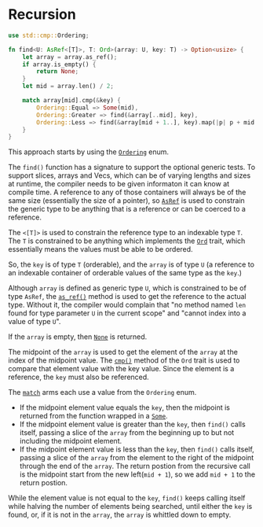 # Recursion

```rust
use std::cmp::Ordering;

fn find<U: AsRef<[T]>, T: Ord>(array: U, key: T) -> Option<usize> {
    let array = array.as_ref();
    if array.is_empty() {
        return None;
    }
    let mid = array.len() / 2;

    match array[mid].cmp(&key) {
        Ordering::Equal => Some(mid),
        Ordering::Greater => find(&array[..mid], key),
        Ordering::Less => find(&array[mid + 1..], key).map(|p| p + mid + 1),
    }
}
```

This approach starts by using the [`Ordering`][ordering-enum] enum.

The `find()` function has a signature to support the optional generic tests.
To support slices, arrays and Vecs, which can be of varying lengths and sizes at runtime,
the compiler needs to be given informaton it can know at compile time.
A reference to any of those containers will always be of the same size (essentially the size of a pointer),
so [`AsRef`][asref] is used to constrain the generic type to be anything that is a reference or can be coerced to a reference.

The `<[T]>` is used to constrain the reference type to an indexable type `T`.
The `T` is constrained to be anything which implements the [`Ord`][ord] trait, which essentially means the values must be able to be ordered.

So, the `key` is of type `T` (orderable), and the `array` is of type `U` (a reference to an indexable container of orderable values of the same type as the `key`.)

Although `array` is defined as generic type `U`, which is constrained to be of type `AsRef`,
the [`as_ref()`][asref] method is used to get the reference to the actual type.
Without it, the compiler would complain that "no method named `len` found for type parameter `U` in the current scope" and "cannot index into a value of type `U`".

If the `array` is empty, then [`None`][none] is returned.

The midpoint of the `array` is used to get the element of the `array` at the index of the midpoint value.
The [`cmp()`][cmp] method of the `Ord` trait is used to compare that element value with the key value.
Since the element is a reference, the `key` must also be referenced.

The [`match`][match] arms each use a value from the `Ordering` enum.

- If the midpoint element value equals the `key`, then the midpoint is returned from the function wrapped in a [`Some`][some].
- If the midpoint element value is greater than the `key`, then `find()` calls itself,
  passing a slice of the `array` from the beginning up to but not including the midpoint element.
- If the midpoint element value is less than the `key`, then `find()` calls itself,
  passing a slice of the `array` from the element to the right of the midpoint through the end of the `array`.
  The return postion from the recursive call is the midpoint start from the new left(`mid + 1`), so we add `mid + 1` to the return postion.

While the element value is not equal to the `key`, `find()` keeps calling itself while halving the number of elements being searched, until either the `key` is found, or, if it is not in the `array`, the `array` is whittled down to empty.

[ordering-enum]: https://doc.rust-lang.org/std/cmp/enum.Ordering.html
[asref]: https://doc.rust-lang.org/std/convert/trait.AsRef.html
[ord]: https://doc.rust-lang.org/std/cmp/trait.Ord.html
[asref]: https://doc.rust-lang.org/std/convert/trait.AsRef.html#tymethod.as_ref
[usize]: https://doc.rust-lang.org/std/primitive.usize.html
[match]: https://doc.rust-lang.org/rust-by-example/flow_control/match.html
[cmp]: https://doc.rust-lang.org/std/cmp/trait.Ord.html#tymethod.cmp
[none]: https://doc.rust-lang.org/std/option/enum.Option.html#variant.None
[some]: https://doc.rust-lang.org/std/option/enum.Option.html#variant.Some
